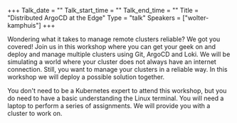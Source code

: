 +++
Talk_date = ""
Talk_start_time = ""
Talk_end_time = ""
Title = "Distributed ArgoCD at the Edge"
Type = "talk"
Speakers = ["wolter-kamphuis"]
+++

Wondering what it takes to manage remote clusters reliable? We got you covered! Join us in this workshop where you can get your geek on and deploy and manage multiple clusters using Git, ArgoCD and Loki. We will be simulating a world where your cluster does not always have an internet connection. Still, you want to manage your clusters in a reliable way. In this workshop we will deploy a possible solution together.

You don't need to be a Kubernetes expert to attend this workshop, but you do need to have a basic understanding the Linux terminal. You will need a laptop to perform a series of assignments. We will provide you with a cluster to work on.

